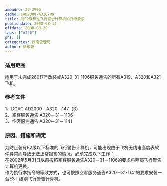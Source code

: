 ```yaml
---
amendno: 39-2995  
cadno: CAD2000-A320-09  
title: 对E2级标准飞行警告计算机的升级要求  
publishdate: 2000-08-14  
effdate: 2000-08-20  
tags: ["A320"]  
pns: []  
categories: 西南管理局  
author: 徐东毅  
---
```

  
### 适用范围  
适用于未完成26017号改装或A320-31-1106服务通告的所有A319、A320和A321飞机。  
  
<!--more-->  
### 参考文件  
1、DGAC AD2000－A320－147（B）  
2、空客服务通告 A320－31－1106  
3、空客服务通告 A320－31－1141  
  
### 原因、措施和规定  
为防止装有E2级以下标准的飞行警告计算机，可能出现由于飞机无线电高度表软件异常而导致无法正常报警的情况，必须完成以下工作：  
在2002年5月31日以前按照空客服务通告A320－31－1106的要求将两部飞行警告计算机更换。  
作为执行本指令的等效方式，也可按照空客服务通告A320－31-1141的要求安装一台E3＋级别飞行警告计算机。  
